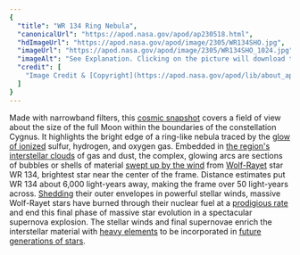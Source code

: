 ```yaml
---
{
  "title": "WR 134 Ring Nebula",
  "canonicalUrl": "https://apod.nasa.gov/apod/ap230518.html",
  "hdImageUrl": "https://apod.nasa.gov/apod/image/2305/WR134SHO.jpg",
  "imageUrl": "https://apod.nasa.gov/apod/image/2305/WR134SHO_1024.jpg",
  "imageAlt": "See Explanation. Clicking on the picture will download the highest resolution version available.",
  "credit": [
    "Image Credit & [Copyright](https://apod.nasa.gov/apod/lib/about_apod.html#srapply): [Craig Stocks](https://www.facebook.com/craigstocksphotography/)"
  ]
}
---
```


Made with narrowband filters, this [cosmic snapshot](https://www.facebook.com/photo/?fbid=10223414230199977&set=a.3219810570180) covers a field of view about the size of the full Moon within the boundaries of the constellation Cygnus. It highlights the bright edge of a ring-like nebula traced by the [glow of ionized](https://www.cloudynights.com/topic/585450-ok-ill-ask-it-what-are-definitions-of-sho-and-hoo/) sulfur, hydrogen, and oxygen gas. Embedded in [the region's interstellar clouds](https://apod.nasa.gov/apod/ap220609.html) of gas and dust, the complex, glowing arcs are sections of bubbles or shells of material [swept up by the wind](https://apod.nasa.gov/apod/ap090915.html) from [Wolf-Rayet](https://apod.nasa.gov/apod/ap230318.html) star WR 134, brightest star near the center of the frame. Distance estimates put WR 134 about 6,000 light-years away, making the frame over 50 light-years across. [Shedding](http://adsabs.harvard.edu/abs/1995A&A...304..491E) their outer envelopes in powerful stellar winds, massive Wolf-Rayet stars have burned through their nuclear fuel at a [prodigious rate](http://chandra.harvard.edu/photo/2003/ngc6888/) and end this final phase of massive star evolution in a spectacular supernova explosion. The stellar winds and final supernovae enrich the interstellar material with [heavy elements](https://apod.nasa.gov/apod/ap011026.html) to be incorporated in [future generations of stars](https://apod.nasa.gov/apod/ap120517.html).
